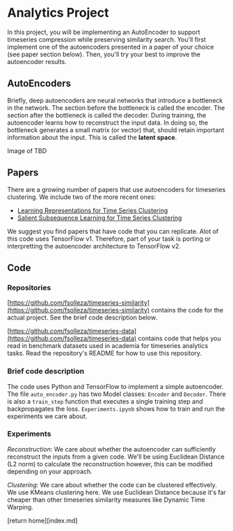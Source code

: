 # Analytics Project

In this project, you will be implementing an AutoEncoder to support timeseries compression
while preserving similarity search. You'll first implement one of the autoencoders
presented in a paper of your choice (see paper section below). Then, you'll try your best
to improve the autoencoder results.

## AutoEncoders

Briefly, deep autoencoders are neural networks that introduce a bottleneck in the network.
The section before the bottleneck is called the encoder. The section after the bottleneck
is called the decoder. During training, the autoencoder learns how to reconstruct the
input data. In doing so, the bottleneck generates a small matrix (or vector) that, should
retain important information about the input. This is called the __latent space__.

Image of TBD

## Papers

There are a growing number of papers that use autoencoders for timeseries clustering. We
include two of the more recent ones:

* [Learning Representations for Time Series Clustering][1]
* [Salient Subsequence Learning for Time Series Clustering][2]

We suggest you find papers that have code that you can replicate. Alot of this code uses
TensorFlow v1. Therefore, part of your task is porting or interpretting the autoencoder
architecture to TensorFlow v2.

## Code

### Repositories

[https://github.com/fsolleza/timeseries-similarity](https://github.com/fsolleza/timeseries-similarity) contains the code for the actual project. See the brief code description below.

[https://github.com/fsolleza/timeseries-data](https://github.com/fsolleza/timeseries-data)
contains code that helps you read in benchmark datasets used in academia for timeseries
analytics tasks. Read the repository's README for how to use this repository.

### Brief code description

The code uses Python and TensorFlow to implement a simple autoencoder. The file
`auto_encoder.py` has two Model classes: `Encoder` and `Decoder`. There is also a
`train_step` function that executes a single training step and backpropagates the loss.
`Experiments.ipynb` shows how to train and run the experiments we care about.

### Experiments

*Reconstruction*: We care about whether the autoencoder can sufficiently reconstruct the
inputs from a given code. We'll be using Euclidean Distance (L2 norm) to calculate the
reconstruction however, this can be modified depending on your approach.

*Clustering*: We care about whether the code can be clustered effectively. We use KMeans
clustering here. We use Euclidean Distance because it's far cheaper than other timeseries
similarity measures like Dynamic Time Warping.


[return home][index.md]

[1]: ./papers/dtcr.pdf
[2]: ./papers/ussl.pdf
